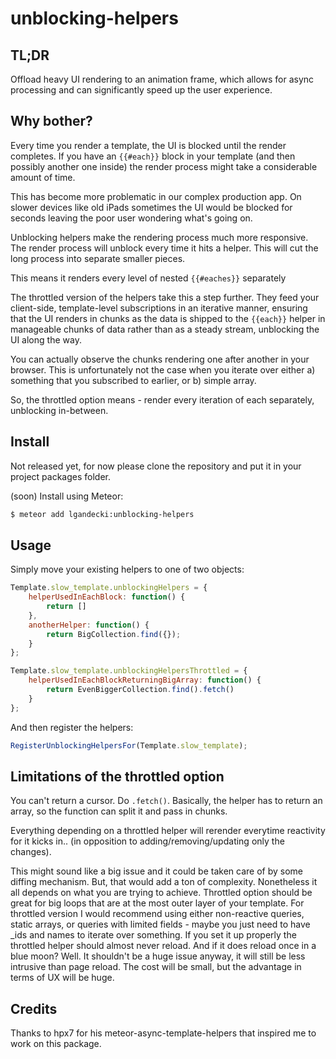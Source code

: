 unblocking-helpers
============================

## TL;DR

Offload heavy UI rendering to an animation frame, which allows for async processing and can significantly speed up the user experience.

## Why bother?

Every time you render a template, the UI is blocked until the render completes. If you have an `{{#each}}` block in your template (and then possibly another one inside) the render process might take a considerable amount of time.

This has become more problematic in our complex production app. On slower devices like old iPads sometimes the UI would be blocked for seconds leaving the poor user wondering what's going on.

Unblocking helpers make the rendering process much more responsive. The render process will unblock every time it hits a helper. This will cut the long process into separate smaller pieces.

This means it renders every level of nested `{{#eaches}}` separately

The throttled version of the helpers take this a step further. They feed your client-side, template-level subscriptions in an iterative manner, ensuring that the UI renders in chunks as the data is shipped to the `{{each}}` helper in manageable chunks of data rather than as a steady stream, unblocking the UI along the way.

You can actually observe the chunks rendering one after another in your browser. This is unfortunately not the case when you iterate over either
 a) something that you subscribed to earlier, or
 b) simple array.

So, the throttled option means - render every iteration of each separately, unblocking in-between.

## Install

Not released yet, for now please clone the repository and put it in your project packages folder.

(soon) Install using Meteor:

```sh
$ meteor add lgandecki:unblocking-helpers
```


## Usage

Simply move your existing helpers to one of two objects:

```javascript
Template.slow_template.unblockingHelpers = {
	helperUsedInEachBlock: function() {
		return []
	},
	anotherHelper: function() {
		return BigCollection.find({});
	}
};

Template.slow_template.unblockingHelpersThrottled = {
	helperUsedInEachBlockReturningBigArray: function() {
		return EvenBiggerCollection.find().fetch()
	}
}; 
```

And then register the helpers:
```javascript
RegisterUnblockingHelpersFor(Template.slow_template);
```

## Limitations of the throttled option

You can't return a cursor. Do `.fetch()`. Basically, the helper has to return an array, so the function can split it and pass in chunks.

Everything depending on a throttled helper will rerender everytime reactivity for it kicks in.. (in opposition to adding/removing/updating only the changes).
 
This might sound like a big issue and it could be taken care of by some diffing mechanism. But, that would add a ton of complexity. Nonetheless it all depends on what you are trying to achieve. Throttled option should be great for big loops that are at the most outer layer of your template. For throttled version I would recommend using either non-reactive queries, static arrays, or queries with limited fields - maybe you just need to have _ids and names to iterate over something. If you set it up properly the throttled helper should almost never reload. And if it does reload once in a blue moon? Well. It shouldn't be a huge issue anyway, it will still be less intrusive than page reload. The cost will be small, but the advantage in terms of UX will be huge. 
  
## Credits

Thanks to hpx7 for his meteor-async-template-helpers that inspired me to work on this package. 
